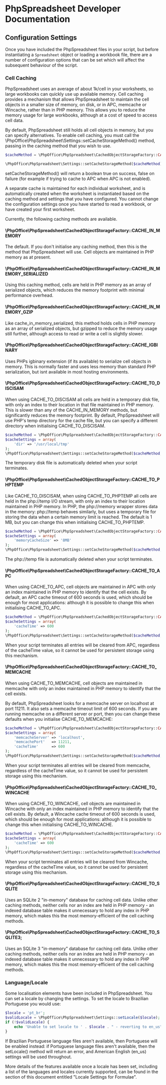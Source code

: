 # PhpSpreadsheet Developer Documentation


## Configuration Settings

Once you have included the PhpSpreadsheet files in your script, but before instantiating a `Spreadsheet` object or loading a workbook file, there are a number of configuration options that can be set which will affect the subsequent behaviour of the script.

### Cell Caching

PhpSpreadsheet uses an average of about 1k/cell in your worksheets, so large workbooks can quickly use up available memory. Cell caching provides a mechanism that allows PhpSpreadsheet to maintain the cell objects in a smaller size of memory, on disk, or in APC, memcache or Wincache, rather than in PHP memory. This allows you to reduce the memory usage for large workbooks, although at a cost of speed to access cell data.

By default, PhpSpreadsheet still holds all cell objects in memory, but you can specify alternatives. To enable cell caching, you must call the \PhpOffice\PhpSpreadsheet\Settings::setCacheStorageMethod() method, passing in the caching method that you wish to use.

```php
$cacheMethod = \PhpOffice\PhpSpreadsheet\CachedObjectStorageFactory::CACHE_IN_MEMORY;

\PhpOffice\PhpSpreadsheet\Settings::setCacheStorageMethod($cacheMethod);
```

setCacheStorageMethod() will return a boolean true on success, false on failure (for example if trying to cache to APC when APC is not enabled).

A separate cache is maintained for each individual worksheet, and is automatically created when the worksheet is instantiated based on the caching method and settings that you have configured. You cannot change the configuration settings once you have started to read a workbook, or have created your first worksheet.

Currently, the following caching methods are available.

#### \PhpOffice\PhpSpreadsheet\CachedObjectStorageFactory::CACHE_IN_MEMORY

The default. If you don't initialise any caching method, then this is the method that PhpSpreadsheet will use. Cell objects are maintained in PHP memory as at present.

#### \PhpOffice\PhpSpreadsheet\CachedObjectStorageFactory::CACHE_IN_MEMORY_SERIALIZED

Using this caching method, cells are held in PHP memory as an array of serialized objects, which reduces the memory footprint with minimal performance overhead.

#### \PhpOffice\PhpSpreadsheet\CachedObjectStorageFactory::CACHE_IN_MEMORY_GZIP

Like cache_in_memory_serialized, this method holds cells in PHP memory as an array of serialized objects, but gzipped to reduce the memory usage still further, although access to read or write a cell is slightly slower.

#### \PhpOffice\PhpSpreadsheet\CachedObjectStorageFactory::CACHE_IGBINARY

Uses PHPs igbinary extension (if its available) to serialize cell objects in memory. This is normally faster and uses less memory than standard PHP serialization, but isnt available in most hosting environments.

#### \PhpOffice\PhpSpreadsheet\CachedObjectStorageFactory::CACHE_TO_DISCISAM

When using CACHE_TO_DISCISAM all cells are held in a temporary disk file, with only an index to their location in that file maintained in PHP memory. This is slower than any of the CACHE_IN_MEMORY methods, but significantly reduces the memory footprint. By default, PhpSpreadsheet will use PHP's temp directory for the cache file, but you can specify a different directory when initialising CACHE_TO_DISCISAM.

```php
$cacheMethod = \PhpOffice\PhpSpreadsheet\CachedObjectStorageFactory::CACHE_TO_DISCISAM;
$cacheSettings = array(
    'dir' => '/usr/local/tmp'
);
\PhpOffice\PhpSpreadsheet\Settings::setCacheStorageMethod($cacheMethod, $cacheSettings);
```

The temporary disk file is automatically deleted when your script terminates.

#### \PhpOffice\PhpSpreadsheet\CachedObjectStorageFactory::CACHE_TO_PHPTEMP

Like CACHE_TO_DISCISAM, when using CACHE_TO_PHPTEMP all cells are held in the php://temp I/O stream, with only an index to their location maintained in PHP memory. In PHP, the php://memory wrapper stores data in the memory: php://temp behaves similarly, but uses a temporary file for storing the data when a certain memory limit is reached. The default is 1 MB, but you can change this when initialising CACHE_TO_PHPTEMP.

```php
$cacheMethod = \PhpOffice\PhpSpreadsheet\CachedObjectStorageFactory::CACHE_TO_PHPTEMP;
$cacheSettings = array(
    'memoryCacheSize' => '8MB'
);
\PhpOffice\PhpSpreadsheet\Settings::setCacheStorageMethod($cacheMethod, $cacheSettings);
```

The php://temp file is automatically deleted when your script terminates.

#### \PhpOffice\PhpSpreadsheet\CachedObjectStorageFactory::CACHE_TO_APC

When using CACHE_TO_APC, cell objects are maintained in APC with only an index maintained in PHP memory to identify that the cell exists. By default, an APC cache timeout of 600 seconds is used, which should be enough for most applications: although it is possible to change this when initialising CACHE_TO_APC.

```php
$cacheMethod = \PhpOffice\PhpSpreadsheet\CachedObjectStorageFactory::CACHE_TO_APC;
$cacheSettings = array(
    'cacheTime' => 600
);
\PhpOffice\PhpSpreadsheet\Settings::setCacheStorageMethod($cacheMethod, $cacheSettings);
```

When your script terminates all entries will be cleared from APC, regardless of the cacheTime value, so it cannot be used for persistent storage using this mechanism.

#### \PhpOffice\PhpSpreadsheet\CachedObjectStorageFactory::CACHE_TO_MEMCACHE

When using CACHE_TO_MEMCACHE, cell objects are maintained in memcache with only an index maintained in PHP memory to identify that the cell exists.

By default, PhpSpreadsheet looks for a memcache server on localhost at port 11211. It also sets a memcache timeout limit of 600 seconds. If you are running memcache on a different server or port, then you can change these defaults when you initialise CACHE_TO_MEMCACHE:

```php
$cacheMethod = \PhpOffice\PhpSpreadsheet\CachedObjectStorageFactory::CACHE_TO_MEMCACHE;
$cacheSettings = array(
    'memcacheServer' => 'localhost',
    'memcachePort'   => 11211,
    'cacheTime'      => 600
);
\PhpOffice\PhpSpreadsheet\Settings::setCacheStorageMethod($cacheMethod, $cacheSettings);
```

When your script terminates all entries will be cleared from memcache, regardless of the cacheTime value, so it cannot be used for persistent storage using this mechanism.

#### \PhpOffice\PhpSpreadsheet\CachedObjectStorageFactory::CACHE_TO_WINCACHE

When using CACHE_TO_WINCACHE, cell objects are maintained in Wincache with only an index maintained in PHP memory to identify that the cell exists. By default, a Wincache cache timeout of 600 seconds is used, which should be enough for most applications: although it is possible to change this when initialising CACHE_TO_WINCACHE.

```php
$cacheMethod = \PhpOffice\PhpSpreadsheet\CachedObjectStorageFactory::CACHE_TO_WINCACHE;
$cacheSettings = array(
    'cacheTime' => 600
);
\PhpOffice\PhpSpreadsheet\Settings::setCacheStorageMethod($cacheMethod, $cacheSettings);
```

When your script terminates all entries will be cleared from Wincache, regardless of the cacheTime value, so it cannot be used for persistent storage using this mechanism.

#### \PhpOffice\PhpSpreadsheet\CachedObjectStorageFactory::CACHE_TO_SQLITE

Uses an SQLite 2 "in-memory" database for caching cell data. Unlike other caching methods, neither cells nor an index are held in PHP memory - an indexed database table makes it unnecessary to hold any index in PHP memory, which makes this the most memory-efficient of the cell caching methods.

#### \PhpOffice\PhpSpreadsheet\CachedObjectStorageFactory::CACHE_TO_SQLITE3;

Uses an SQLite 3 "in-memory" database for caching cell data. Unlike other caching methods, neither cells nor an index are held in PHP memory - an indexed database table makes it unnecessary to hold any index in PHP memory, which makes this the most memory-efficient of the cell caching methods.


### Language/Locale

Some localisation elements have been included in PhpSpreadsheet. You can set a locale by changing the settings. To set the locale to Brazilian Portuguese you would use:

```php
$locale = 'pt_br';
$validLocale = \PhpOffice\PhpSpreadsheet\Settings::setLocale($locale);
if (!$validLocale) {
    echo 'Unable to set locale to ' . $locale . " - reverting to en_us" . PHP_EOL;
}
```

If Brazilian Portuguese language files aren't available, then Portuguese will be enabled instead: if Portuguese language files aren't available, then the setLocale() method will return an error, and American English (en_us) settings will be used throughout.

More details of the features available once a locale has been set, including a list of the languages and locales currently supported, can be found in the section of this document entitled "Locale Settings for Formulae".

